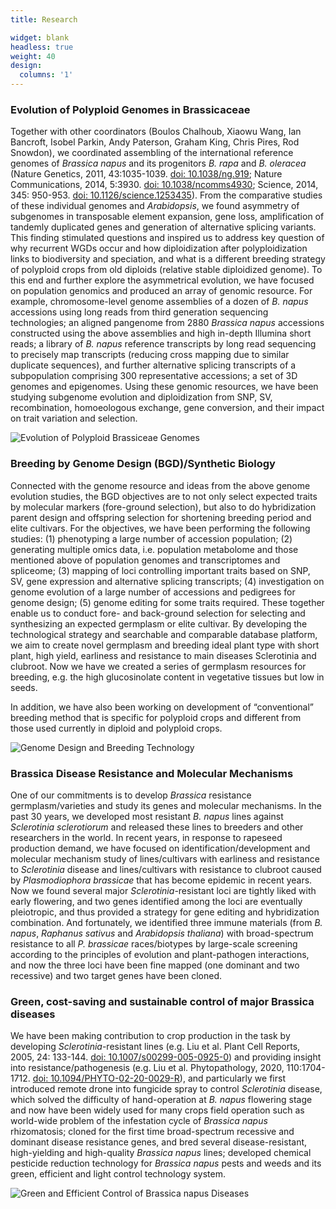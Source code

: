 ```yaml
---
title: Research

widget: blank
headless: true
weight: 40
design:
  columns: '1'
---
```


### Evolution of Polyploid Genomes in Brassicaceae
Together with other coordinators (Boulos Chalhoub, Xiaowu Wang, Ian Bancroft, Isobel Parkin, Andy Paterson, Graham King, Chris Pires, Rod Snowdon), we coordinated assembling of the international reference genomes of *Brassica napus* and its progenitors *B. rapa* and *B. oleracea* (Nature Genetics, 2011, 43:1035-1039. [doi: 10.1038/ng.919](https://doi.org/10.1038/ng.919); Nature Communications, 2014, 5:3930. [doi: 10.1038/ncomms4930](https://doi.org/10.1038/ncomms4930); Science, 2014, 345: 950-953. [doi: 10.1126/science.1253435](https://doi.org/10.1126/science.1253435)). From the comparative studies of these individual genomes and *Arabidopsis*, we found asymmetry of subgenomes in transposable element expansion, gene loss, amplification of tandemly duplicated genes and generation of alternative splicing variants. This finding stimulated questions and inspired us to address key question of why recurrent WGDs occur and how diploidization after polyploidization links to biodiversity and speciation, and what is a different breeding strategy of polyploid crops from old diploids (relative stable diploidized genome). To this end and further explore the asymmetrical evolution, we have focused on population genomics and produced an array of genomic resource. For example, chromosome-level genome assemblies of a dozen of *B. napus* accessions using long reads from third generation sequencing technologies; an aligned pangenome from 2880 *Brassica napus* accessions constructed using the above assemblies and high in-depth Illumina short reads; a library of *B. napus* reference transcripts by long read sequencing to precisely map transcripts (reducing cross mapping due to similar duplicate sequences), and further alternative splicing transcripts of a subpopulation comprising 300 representative accessions; a set of 3D genomes and epigenomes. Using these genomic resources, we have been studying subgenome evolution and diploidization from SNP, SV, recombination, homoeologous exchange, gene conversion, and their impact on trait variation and selection. 

![Evolution of Polyploid Brassiceae Genomes](research-evolution.png "Evolution of Polyploid Brassiceae Genomes")

### Breeding by Genome Design (BGD)/Synthetic Biology
Connected with the genome resource and ideas from the above genome evolution studies, the BGD objectives are to not only select expected traits by molecular markers (fore-ground selection), but also to do hybridization parent design and offspring selection for shortening breeding period and elite cultivars. For the objectives, we have been performing the following studies: (1) phenotyping a large number of accession population; (2) generating multiple omics data, i.e. population metabolome and those mentioned above of population genomes and transcriptomes and spliceome; (3) mapping of loci controlling important traits based on SNP, SV, gene expression and alternative splicing transcripts; (4) investigation on genome evolution of a large number of accessions and pedigrees for genome design; (5) genome editing for some traits required. These together enable us to conduct fore- and back-ground selection for selecting and synthesizing an expected germplasm or elite cultivar. By developing the technological strategy and searchable and comparable database platform, we aim to create novel germplasm and breeding ideal plant type with short plant, high yield, earliness and resistance to main diseases Sclerotinia and clubroot. Now we have we created a series of germplasm resources for breeding, e.g. the high glucosinolate content in vegetative tissues but low in seeds. 

In addition, we have also been working on development of “conventional” breeding method that is specific for polyploid crops and different from those used currently in diploid and polyploid crops.


![Genome Design and Breeding Technology](research-genome-design.png "Genome Design and Breeding Technology")

### Brassica Disease Resistance and Molecular Mechanisms
One of our commitments is to develop *Brassica* resistance germplasm/varieties and study its genes and molecular mechanisms. In the past 30 years, we developed most resistant *B. napus* lines against *Sclerotinia sclerotiorum* and released these lines to breeders and other researchers in the world. In recent years, in response to rapeseed production demand, we have focused on identification/development and molecular mechanism study of lines/cultivars with earliness and resistance to *Sclerotinia* disease and lines/cultivars with resistance to clubroot caused by *Plasmodiophora brassicae* that has become epidemic in recent years. Now we found several major *Sclerotinia*-resistant loci are tightly liked with early flowering, and two genes identified among the loci are eventually pleiotropic, and thus provided a strategy for gene editing and hybridization combination. And fortunately, we identified three immune materials (from *B. napus*, *Raphanus sativus* and *Arabidopsis thaliana*) with broad-spectrum resistance to all *P. brassicae* races/biotypes by large-scale screening according to the principles of evolution and plant-pathogen interactions, and now the three loci have been fine mapped (one dominant and two recessive) and two target genes have been cloned.

### Green, cost-saving and sustainable control of major Brassica diseases
We have been making contribution to crop production in the task by developing *Sclerotinia*-resistant lines (e.g. Liu et al. Plant Cell Reports, 2005, 24: 133-144. [doi: 10.1007/s00299-005-0925-0](https://doi.org/10.1007/s00299-005-0925-0)) and providing insight into resistance/pathogenesis (e.g. Liu et al. Phytopathology, 2020, 110:1704-1712. [doi: 10.1094/PHYTO-02-20-0029-R](https://doi.org/10.1094/PHYTO-02-20-0029-R)), and particularly we first introduced remote drone into fungicide spray to control *Sclerotinia* disease, which solved the difficulty of hand-operation at *B. napus* flowering stage and now have been widely used for many crops field operation such as  world-wide problem of the infestation cycle of *Brassica napus* rhizomatosis; cloned for the first time broad-spectrum recessive and dominant disease resistance genes, and bred several disease-resistant, high-yielding and high-quality *Brassica napus* lines; developed chemical pesticide reduction technology for *Brassica napus* pests and weeds and its green, efficient and light control technology system.

![Green and Efficient Control of Brassica napus Diseases](research-disease-control.png "Green and Efficient Control of Brassica napus Diseases")
